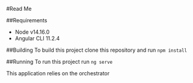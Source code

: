 #Read Me

##Requirements
* Node v14.16.0
* Angular CLI 11.2.4

##Building
To build this project clone this repository and run `npm install`

##Running
To run this project run `ng serve`

This application relies on the orchestrator
